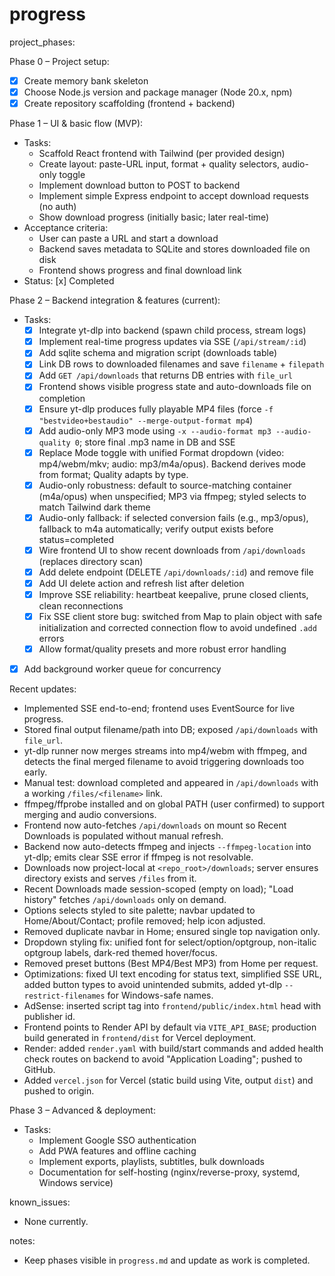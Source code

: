 # progress

project_phases:

Phase 0 – Project setup:
- [x] Create memory bank skeleton
- [x] Choose Node.js version and package manager (Node 20.x, npm)
- [x] Create repository scaffolding (frontend + backend)

Phase 1 – UI & basic flow (MVP):
- Tasks:
  - Scaffold React frontend with Tailwind (per provided design)
  - Create layout: paste-URL input, format + quality selectors, audio-only toggle
  - Implement download button to POST to backend
  - Implement simple Express endpoint to accept download requests (no auth)
  - Show download progress (initially basic; later real-time)
- Acceptance criteria:
  - User can paste a URL and start a download
  - Backend saves metadata to SQLite and stores downloaded file on disk
  - Frontend shows progress and final download link
- Status: [x] Completed

Phase 2 – Backend integration & features (current):
- Tasks:
  - [x] Integrate yt-dlp into backend (spawn child process, stream logs)
  - [x] Implement real-time progress updates via SSE (`/api/stream/:id`)
  - [x] Add sqlite schema and migration script (downloads table)
  - [x] Link DB rows to downloaded filenames and save `filename` + `filepath`
  - [x] Add `GET /api/downloads` that returns DB entries with `file_url`
  - [x] Frontend shows visible progress state and auto-downloads file on completion
  - [x] Ensure yt-dlp produces fully playable MP4 files (force `-f "bestvideo+bestaudio" --merge-output-format mp4`)
  - [x] Add audio-only MP3 mode using `-x --audio-format mp3 --audio-quality 0`; store final .mp3 name in DB and SSE
  - [x] Replace Mode toggle with unified Format dropdown (video: mp4/webm/mkv; audio: mp3/m4a/opus). Backend derives mode from format; Quality adapts by type.
  - [x] Audio-only robustness: default to source-matching container (m4a/opus) when unspecified; MP3 via ffmpeg; styled selects to match Tailwind dark theme
  - [x] Audio-only fallback: if selected conversion fails (e.g., mp3/opus), fallback to m4a automatically; verify output exists before status=completed
  - [x] Wire frontend UI to show recent downloads from `/api/downloads` (replaces directory scan)
  - [x] Add delete endpoint (DELETE `/api/downloads/:id`) and remove file
  - [x] Add UI delete action and refresh list after deletion
  - [x] Improve SSE reliability: heartbeat keepalive, prune closed clients, clean reconnections
  - [x] Fix SSE client store bug: switched from Map to plain object with safe initialization and corrected connection flow to avoid undefined `.add` errors
  - [x] Allow format/quality presets and more robust error handling
 - [x] Add background worker queue for concurrency

Recent updates:
- Implemented SSE end-to-end; frontend uses EventSource for live progress.
- Stored final output filename/path into DB; exposed `/api/downloads` with `file_url`.
- yt-dlp runner now merges streams into mp4/webm with ffmpeg, and detects the final merged filename to avoid triggering downloads too early.
- Manual test: download completed and appeared in `/api/downloads` with a working `/files/<filename>` link.
- ffmpeg/ffprobe installed and on global PATH (user confirmed) to support merging and audio conversions.
 - Frontend now auto-fetches `/api/downloads` on mount so Recent Downloads is populated without manual refresh.
- Backend now auto-detects ffmpeg and injects `--ffmpeg-location` into yt-dlp; emits clear SSE error if ffmpeg is not resolvable.
 - Downloads now project-local at `<repo_root>/downloads`; server ensures directory exists and serves `/files` from it.
 - Recent Downloads made session-scoped (empty on load); "Load history" fetches `/api/downloads` only on demand.
 - Options selects styled to site palette; navbar updated to Home/About/Contact; profile removed; help icon adjusted.
 - Removed duplicate navbar in Home; ensured single top navigation only.
 - Dropdown styling fix: unified font for select/option/optgroup, non-italic optgroup labels, dark-red themed hover/focus.
- Removed preset buttons (Best MP4/Best MP3) from Home per request.
- Optimizations: fixed UI text encoding for status text, simplified SSE URL, added button types to avoid unintended submits, added yt-dlp `--restrict-filenames` for Windows-safe names.
- AdSense: inserted script tag into `frontend/public/index.html` head with publisher id.
- Frontend points to Render API by default via `VITE_API_BASE`; production build generated in `frontend/dist` for Vercel deployment.
 - Render: added `render.yaml` with build/start commands and added health check routes on backend to avoid "Application Loading"; pushed to GitHub.
 - Added `vercel.json` for Vercel (static build using Vite, output `dist`) and pushed to origin.

Phase 3 – Advanced & deployment:
- Tasks:
  - Implement Google SSO authentication
  - Add PWA features and offline caching
  - Implement exports, playlists, subtitles, bulk downloads
  - Documentation for self-hosting (nginx/reverse-proxy, systemd, Windows service)

known_issues:
- None currently.

notes:
- Keep phases visible in `progress.md` and update as work is completed.
